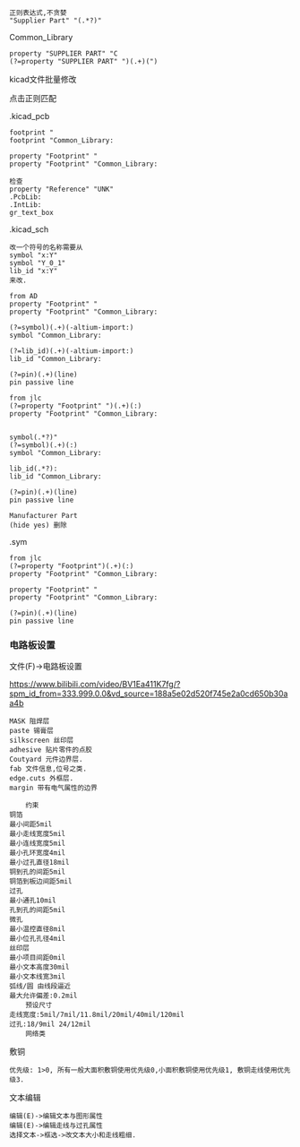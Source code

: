 ```
正则表达式,不贪婪
"Supplier Part" "(.*?)"
```

Common_Library

```
property "SUPPLIER PART" "C
(?=property "SUPPLIER PART" ")(.+)(")
```

kicad文件批量修改

点击正则匹配

.kicad_pcb

```
footprint "
footprint "Common_Library:

property "Footprint" "
property "Footprint" "Common_Library:

检查
property "Reference" "UNK"
.PcbLib:
.IntLib:
gr_text_box
```

.kicad_sch

```
改一个符号的名称需要从
symbol "x:Y"
symbol "Y_0_1"
lib_id "x:Y"
来改.
```



```
from AD
property "Footprint" "
property "Footprint" "Common_Library:

(?=symbol)(.+)(-altium-import:)
symbol "Common_Library:

(?=lib_id)(.+)(-altium-import:)
lib_id "Common_Library:

(?=pin)(.+)(line)
pin passive line

from jlc
(?=property "Footprint" ")(.+)(:)
property "Footprint" "Common_Library:


symbol(.*?)"
(?=symbol)(.+)(:)
symbol "Common_Library:

lib_id(.*?):
lib_id "Common_Library:

(?=pin)(.+)(line)
pin passive line

Manufacturer Part
(hide yes) 删除
```

.sym

```
from jlc
(?=property "Footprint")(.+)(:)
property "Footprint" "Common_Library:

property "Footprint" "
property "Footprint" "Common_Library:

(?=pin)(.+)(line)
pin passive line
```

### 电路板设置

文件(F)->电路板设置

https://www.bilibili.com/video/BV1Ea411K7fg/?spm_id_from=333.999.0.0&vd_source=188a5e02d520f745e2a0cd650b30aa4b

```
MASK 阻焊层
paste 锡膏层
silkscreen 丝印层
adhesive 贴片零件的点胶
Coutyard 元件边界层.
fab 文件信息,位号之类.
edge.cuts 外框层.
margin 带有电气属性的边界

	约束
铜箔
最小间距5mil
最小走线宽度5mil
最小连线宽度5mil
最小孔环宽度4mil
最小过孔直径18mil
铜到孔的间距5mil
铜箔到板边间距5mil
过孔
最小通孔10mil
孔到孔的间距5mil
微孔
最小温控直径8mil
最小位孔孔径4mil
丝印层
最小项目间距0mil
最小文本高度30mil
最小文本线宽3mil
弧线/圆 由线段逼近
最大允许偏差:0.2mil
	预设尺寸
走线宽度:5mil/7mil/11.8mil/20mil/40mil/120mil
过孔:18/9mil 24/12mil
	网络类
```

敷铜

```
优先级: 1>0, 所有一般大面积敷铜使用优先级0,小面积敷铜使用优先级1, 敷铜走线使用优先级3.
```

文本编辑

```
编辑(E)->编辑文本与图形属性
编辑(E)->编辑走线与过孔属性
选择文本->框选->改文本大小和走线粗细.
```


